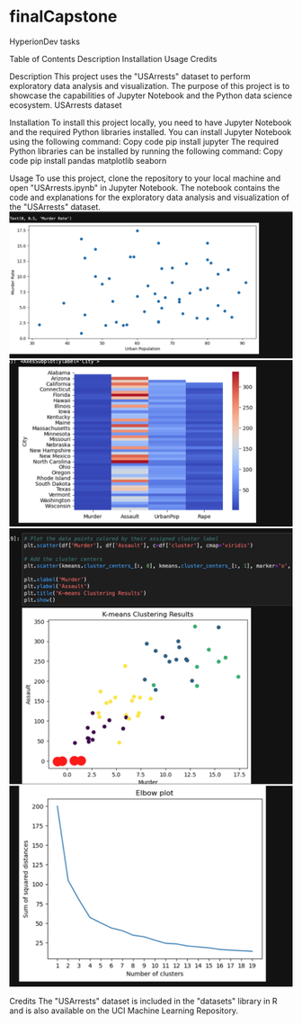 # finalCapstone
HyperionDev tasks

Table of Contents
Description
Installation
Usage
Credits

Description
This project uses the "USArrests" dataset to perform exploratory data analysis and visualization. The purpose of this project is to showcase the capabilities of Jupyter Notebook and the Python data science ecosystem. USArrests dataset 

Installation
To install this project locally, you need to have Jupyter Notebook and the required Python libraries installed. You can install Jupyter Notebook using the following command:
Copy code
pip install jupyter
The required Python libraries can be installed by running the following command:
Copy code
pip install pandas matplotlib seaborn

Usage
To use this project, clone the repository to your local machine and open "USArrests.ipynb" in Jupyter Notebook. The notebook contains the code and explanations for the exploratory data analysis and visualization of the "USArrests" dataset.
![Screenshot of my project](/screenshot1.png)
![Screenshot of my project](/screenshot2.png)
![Screenshot of my project](/screenshot3.png)
![Screenshot of my project](/screenshot4.png)

Credits
The "USArrests" dataset is included in the "datasets" library in R and is also available on the UCI Machine Learning Repository.
